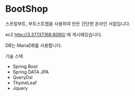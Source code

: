 # BootShop
 스프링부트, 부트스트랩을 사용하여 만든 간단한 온라인 서점입니다.
 
 ec2 http://3.37.137.168:8090/   에 게시돼있습니다.
 
 DB는 MariaDB를 사용합니다.
 
 
 기술 스택

- Spring Boot
- Spring DATA JPA
- QueryDsl
- ThymeLeaf
- Jquery
